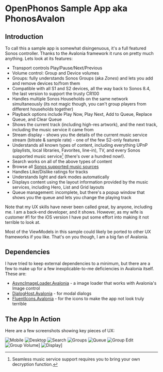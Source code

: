 # OpenPhonos Sample App aka PhonosAvalon

## Introduction
To call this a sample app is somewhat disingenuous, it's a full featured Sonos controller. Thanks to the Avalonia framework it runs on pretty much anything. Lets look at its features:
- Transport controls Play/Pause/Next/Previous
- Volume control: Group and Device volumes
- Groups: fully understands Sonos Groups (aka *Zones*) and lets you add and remove devices to/from them
- Compatible with all S1 and S2 devices, all the way back to Sonos 8.4, the last version to support the trusty CR100
- Handles multiple Sonos Households on the same network simultaneously (its not magic though, you can't group players from different households together)
- Playback options include Play Now, Play Next, Add to Queue, Replace Queue, and Clear Queue
- Shows the current track (including high-res artwork), and the next track, including the music service it came from
- Stream display - shows you the details of the current music service stream (bitrate & sample rate) - one of the few S2-only features
- Understands all known types of content, including everything UPnP (playlists, local libraries, Favorites, line-in), TV, and every Sonos supported music service[^1] (there's over a hundred now!).
- Search works on all of the above types of content
- Browse all [Sonos supported music sources](MusicSources.md)
- Handles Like/Dislike ratings for tracks
- Understands light and dark modes automatically
- Displays content using the layout information provided by the music services, including Hero, List and Grid layouts
- Queue management: incomplete, but there's a popup window that shows you the queue and lets you change the playing track

Note that my UX skills have never been called great, by anyone, including me. I am a back-end developer, and it shows. However, as my wife is customer #1 for the iOS version I have put some effort into making it not terrible to look at.

Most of the ViewModels in this sample could likely be ported to other UX frameworks if you like. That's on you though, I am a big fan of Avalonia.

## Dependencies

I have tried to keep external dependencies to a minimum, but there are a few to make up for a few inexplicable-to-me deficiencies in Avalonia itself. These are:
- [AsyncImageLoader.Avalonia](https://github.com/AvaloniaUtils/AsyncImageLoader.Avalonia) - a image loader that works with Avalonia's Image control
- [DialogHost.Avalonia](https://github.com/AvaloniaUtils/DialogHost.Avalonia) - for modal dialogs
- [FluentIcons.Avalonia](https://github.com/davidxuang/FluentIcons) - for the icons to make the app not look truly terrible

## The App In Action
Here are a few screenshots showing key pieces of UX:

![Mobile](/docs/images/mobile.png)
![Desktop](/docs/images/desktop.png)
![Search](/docs/images/search.png)
![Groups](/docs/images/groups.png)
![Queue](/docs/images/queue.png)
![Group Edit](/docs/images/groupedit.png)
![Group Volume](/docs/images/groupvolume.png)]
![Display](/docs/images/display.png)]


[^1]: Seamless music service support requires you to bring your own decryption function.
